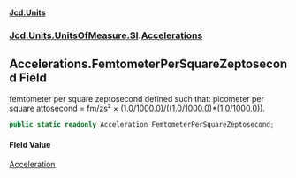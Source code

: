 #### [Jcd.Units](index.md 'index')
### [Jcd.Units.UnitsOfMeasure.SI](Jcd.Units.UnitsOfMeasure.SI.md 'Jcd.Units.UnitsOfMeasure.SI').[Accelerations](Accelerations.md 'Jcd.Units.UnitsOfMeasure.SI.Accelerations')

## Accelerations.FemtometerPerSquareZeptosecond Field

femtometer per square zeptosecond defined such that: picometer per square attosecond = fm/zs² × (1.0/1000.0)/((1.0/1000.0)*(1.0/1000.0)).

```csharp
public static readonly Acceleration FemtometerPerSquareZeptosecond;
```

#### Field Value
[Acceleration](Acceleration.md 'Jcd.Units.UnitTypes.Acceleration')